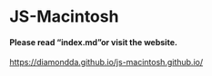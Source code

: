 # JS-Macintosh
#### Please read “index.md”or visit the website.

https://diamondda.github.io/js-macintosh.github.io/

